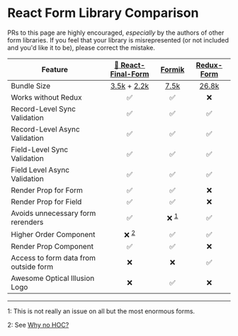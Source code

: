# React Form Library Comparison

PRs to this page are highly encouraged, _especially_ by the authors of other
form libraries. If you feel that your library is misrepresented (or not included
and you'd like it to be), please correct the mistake.

| Feature                               |              [🏁 React-Final-Form](https://github.com/final-form/react-final-form#-react-final-form)              | [Formik](https://github.com/jaredpalmer/formik)  |  [Redux-Form](https://github.com/erikras/redux-form)  |
| ------------------------------------- | :---------------------------------------------------------------------------------------------------------------: | :----------------------------------------------: | :---------------------------------------------------: |
| Bundle Size                           | [3.5k](https://bundlephobia.com/result?p=final-form) + [2.2k](https://bundlephobia.com/result?p=react-final-form) | [7.5k](https://bundlephobia.com/result?p=formik) | [26.8k](https://bundlephobia.com/result?p=redux-form) |
| Works without Redux                   |                                                        ✅                                                         |                        ✅                        |                          ❌                           |
| Record-Level Sync Validation          |                                                        ✅                                                         |                        ✅                        |                          ✅                           |
| Record-Level Async Validation         |                                                        ✅                                                         |                        ✅                        |                          ✅                           |
| Field-Level Sync Validation           |                                                        ✅                                                         |                        ✅                        |                          ✅                           |
| Field Level Async Validation          |                                                        ✅                                                         |                        ✅                        |                          ✅                           |
| Render Prop for Form                  |                                                        ✅                                                         |                        ✅                        |                          ❌                           |
| Render Prop for Field                 |                                                        ✅                                                         |                        ✅                        |                          ❌                           |
| Avoids unnecessary form rerenders     |                                                        ✅                                                         |          ❌ <sup>[1](#footnote1)</sup>           |                          ✅                           |
| Higher Order Component                |                                           ❌ <sup>[2](#footnote2)</sup>                                           |                        ✅                        |                          ✅                           |
| Render Prop Component                 |                                                        ✅                                                         |                        ✅                        |                          ❌                           |
| Access to form data from outside form |                                                        ❌                                                         |                        ❌                        |                          ✅                           |
| Awesome Optical Illusion Logo         |                                                        ❌                                                         |                        ✅                        |                          ❌                           |

---

<a name="footnote1">1</a>: This is not really an issue on all but the most
enormous forms.

<a name="footnote3">2</a>: See [Why no HOC?](faq.md#why-no-hoc)
